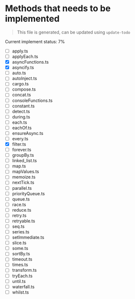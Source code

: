 # Methods that needs to be implemented

> This file is generated, can be updated using `update-todo`

Current implement status: 7%

* [ ] apply.ts
* [ ] applyEach.ts
* [x] asyncFunctions.ts
* [x] asyncify.ts
* [ ] auto.ts
* [ ] autoInject.ts
* [ ] cargo.ts
* [ ] compose.ts
* [ ] concat.ts
* [ ] consoleFunctions.ts
* [ ] constant.ts
* [ ] detect.ts
* [ ] during.ts
* [ ] each.ts
* [ ] eachOf.ts
* [ ] ensureAsync.ts
* [ ] every.ts
* [x] filter.ts
* [ ] forever.ts
* [ ] groupBy.ts
* [ ] linked_list.ts
* [ ] map.ts
* [ ] mapValues.ts
* [ ] memoize.ts
* [ ] nextTick.ts
* [ ] parallel.ts
* [ ] priorityQueue.ts
* [ ] queue.ts
* [ ] race.ts
* [ ] reduce.ts
* [ ] retry.ts
* [ ] retryable.ts
* [ ] seq.ts
* [ ] series.ts
* [ ] setImmediate.ts
* [ ] slice.ts
* [ ] some.ts
* [ ] sortBy.ts
* [ ] timeout.ts
* [ ] times.ts
* [ ] transform.ts
* [ ] tryEach.ts
* [ ] until.ts
* [ ] waterfall.ts
* [ ] whilst.ts